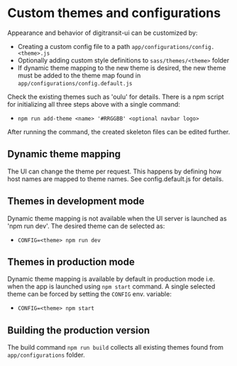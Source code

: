 # Custom themes and configurations

Appearance and behavior of digitransit-ui can be customized by:
- Creating a custom config file to a path `app/configurations/config.<theme>.js`
- Optionally adding custom style definitions to `sass/themes/<theme>` folder
- If dynamic theme mapping to the new theme is desired, the new theme must be added to the
theme map found in `app/configurations/config.default.js`

Check the existing themes such as 'oulu' for details. There is a npm script for initializing all three steps above
with a single command:

- `npm run add-theme <name> '#RRGGBB' <optional navbar logo>`

After running the command, the created skeleton files can be edited further.


## Dynamic theme mapping

The UI can change the theme per request. This happens by defining how host names are mapped to theme names. See config.default.js
for details.


## Themes in development mode

Dynamic theme mapping is not available when the UI server is launched as 'npm run dev'. The desired theme can de selected as:
- `CONFIG=<theme> npm run dev`


## Themes in production mode

Dynamic theme mapping is available by default in production mode i.e. when the app is launched using `npm start` command. A single
selected theme can be forced by setting the `CONFIG` env. variable:
- `CONFIG=<theme> npm start`


## Building the production version

The build command `npm run build` collects all existing themes found from `app/configurations` folder.

